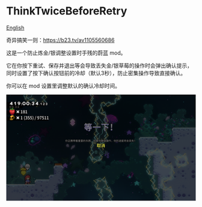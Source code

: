 # ThinkTwiceBeforeRetry
[English](README_en.md)

奇异搞笑一则：https://b23.tv/av1105560686

这是一个防止炼金/银调整设置时手残的蔚蓝 mod。

它在你按下重试、保存并退出等会导致丢失金/银草莓的操作时会弹出确认提示，同时设置了按下确认按钮前的冷却（默认3秒），防止密集操作导致直接确认。

你可以在 mod 设置里调整默认的确认冷却时间。

![demo](demo.png)